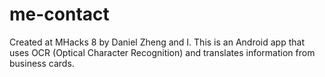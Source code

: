# me-contact

Created at MHacks 8 by Daniel Zheng and I.  This is an Android app that uses OCR (Optical Character Recognition) and translates information from business cards.
